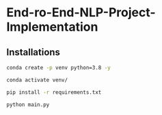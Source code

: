 # End-ro-End-NLP-Project-Implementation

## Installations

```bash
conda create -p venv python=3.8 -y
```

```bash
conda activate venv/
```

```bash
pip install -r requirements.txt
```

```bash
python main.py
```